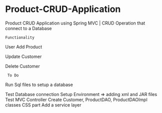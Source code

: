 # Product-CRUD-Application
Product CRUD Application using Spring MVC | CRUD Operation that connect to a Database

    Functionality
User
Add Product

Update Customer

Delete Customer

 	 To Do
Run Sql files to setup a database

 Test Database connection
 Setup Environment => adding xml and JAR files
 Test MVC Controller
 Create Customer, ProductDAO, ProductDAOImpl classes
 CSS part
 Add a service layer
